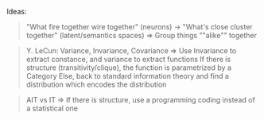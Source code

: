 Ideas:

> "What fire together wire together" (neurons) -> "What's close cluster together" (latent/semantics spaces)
=> Group things ""alike"" together

> Y. LeCun: Variance, Invariance, Covariance
=> Use Invariance to extract constance, and variance to extract functions
If there is structure (transitivity/clique), the function is parametrized by a Category
Else, back to standard information theory and find a distribution which encodes the distribution

> AIT vs IT
=> If there is structure, use a programming coding instead of a statistical one

